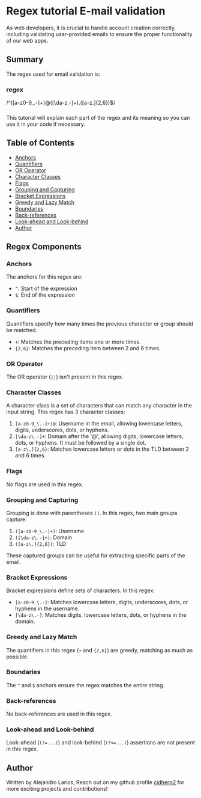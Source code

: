 # Regex tutorial E-mail validation

As web developers, it is crucial to handle account creation correctly, including validating user-provided emails to ensure the proper functionality of our web apps.

## Summary

The regex used for email validation is:

### regex
/^([a-z0-9_\.-]+)@([\da-z\.-]+)\.([a-z\.]{2,6})$/

###

This tutorial will explain each part of the regex and its meaning so you can use it in your code if necessary.

## Table of Contents

- [Anchors](#anchors)
- [Quantifiers](#quantifiers)
- [OR Operator](#or-operator)
- [Character Classes](#character-classes)
- [Flags](#flags)
- [Grouping and Capturing](#grouping-and-capturing)
- [Bracket Expressions](#bracket-expressions)
- [Greedy and Lazy Match](#greedy-and-lazy-match)
- [Boundaries](#boundaries)
- [Back-references](#back-references)
- [Look-ahead and Look-behind](#look-ahead-and-look-behind)
- [Author](#author)

## Regex Components

### Anchors
The anchors for this regex are:
- `^`: Start of the expression
- `$`: End of the expression

### Quantifiers
Quantifiers specify how many times the previous character or group should be matched.
- `+`: Matches the preceding items one or more times.
- `{2,6}`: Matches the preceding item between 2 and 6 times.

### OR Operator
The OR operator (`||`) isn't present in this regex.

### Character Classes
A character class is a set of characters that can match any character in the input string. This regex has 3 character classes:
1. `[a-z0-9_\.-]+)@`: Username in the email, allowing lowercase letters, digits, underscores, dots, or hyphens.
2. `[\da-z\.-]+`: Domain after the '@', allowing digits, lowercase letters, dots, or hyphens. It must be followed by a single dot.
3. `[a-z\.]{2,6}`: Matches lowercase letters or dots in the TLD between 2 and 6 times.

### Flags
No flags are used in this regex.

### Grouping and Capturing
Grouping is done with parentheses `()`. In this regex, two main groups capture:
1. `([a-z0-9_\.-]+)`: Username
2. `([\da-z\.-]+)`: Domain
3. `([a-z\.]{2,6})`: TLD

These captured groups can be useful for extracting specific parts of the email.

### Bracket Expressions
Bracket expressions define sets of characters. In this regex:
- `[a-z0-9_\.-]`: Matches lowercase letters, digits, underscores, dots, or hyphens in the username.
- `[\da-z\.-]`: Matches digits, lowercase letters, dots, or hyphens in the domain.

### Greedy and Lazy Match
The quantifiers in this regex (`+` and `{2,6}`) are greedy, matching as much as possible.

### Boundaries
The `^` and `$` anchors ensure the regex matches the entire string.

### Back-references
No back-references are used in this regex.

### Look-ahead and Look-behind
Look-ahead (`(?=...)`) and look-behind (`(?<=...)`) assertions are not present in this regex.

## Author

 Written by  Alejandro Larios, Reach out on my github profile [cidherp2](https://github.com/cidherp2) for more exciting projects and contributions!
